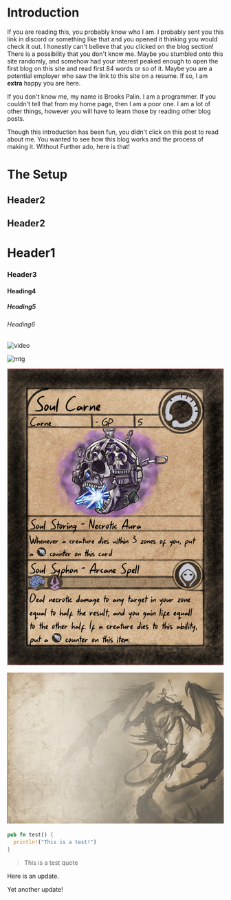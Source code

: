 

# Introduction

If you are reading this, you probably know who I am. I probably sent you this link in discord or something like that and you opened it thinking you would check it out. I honestly can't believe that you clicked on the blog section! There is a possibility that you don't know me. Maybe you stumbled onto this site randomly, and somehow had your interest peaked enough to open the first blog on this site and read first 84 words or so of it. Maybe you are a potential employer who saw the link to this site on a resume. If so, I am **extra** happy you are here.

If you don't know me, my name is Brooks Palin. I am a programmer. If you couldn't tell that from my home page, then I am a poor one. I am a lot of other things, however you will have to learn those by reading other blog posts.

Though this introduction has been fun, you didn't click on this post to read about me. You wanted to see how this blog works and the process of making it. Without Further ado, here is that!

# The Setup

## Header2

## Header2

# Header1

### Header3

#### Heading4

##### Heading5

###### Heading6

![video](https://www.youtube.com/watch?v=H8ZH_mkfPUY)

![mtg](/ "Wrath of God|Painful Quandary|Fatal Push|Radiant Grace|Overburden|Counterflux|Fire Sprites")

![card](soul_carne_card.png)

![The San Juan Mountains are beautiful!](dragon-back.jpg "San Juan Mountains")

```rust
pub fn test() {
  println!("This is a test!")
}
```

> This is a test quote

Here is an update.

Yet another update!